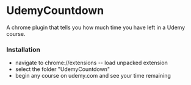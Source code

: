 # UdemyCountdown
A chrome plugin that tells you how much time you have left in a Udemy course.
### Installation
- navigate to chrome://extensions
-- load unpacked extension
- select the folder "UdemyCountdown"
- begin any course on udemy.com and see your time remaining

